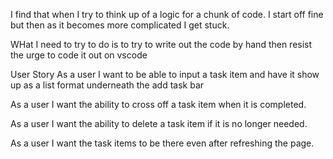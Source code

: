 I find that when I try to think up of a logic for a chunk of code. I start off fine but then as it becomes more complicated I get stuck.

WHat I need to try to do is to try to write out the code by hand then resist the urge to code it out on vscode

User Story
As a user I want to be able to input a task item and have it show up as a list format underneath the add task bar

As a user I want the ability to cross off a task item when it is completed.

As a user I want the ability to delete a task item if it is no longer needed.

As a user I want the task items to be there even after refreshing the page.


